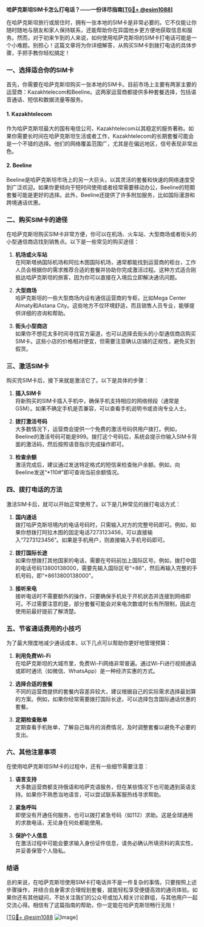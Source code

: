 **哈萨克斯坦SIM卡怎么打电话？——一份详尽指南[[TG💪+ @esim1088](https://t.me/s/esim1088)]**

在哈萨克斯坦旅行或居住时，拥有一张本地的SIM卡是非常必要的。它不仅能让你随时随地与朋友和家人保持联系，还能帮助你在异国他乡更方便地获取信息和服务。然而，对于初来乍到的人来说，如何使用哈萨克斯坦的SIM卡打电话可能是一个小难题。别担心！这篇文章将为你详细解答，从购买SIM卡到拨打电话的具体步骤，手把手教你轻松搞定！

### 一、选择适合你的SIM卡

首先，你需要在哈萨克斯坦购买一张本地的SIM卡。目前市场上主要有两家主要的运营商：Kazakhtelecom和Beeline。这两家运营商都提供多种套餐选择，包括语音通话、短信和数据流量等服务。

#### 1. Kazakhtelecom
作为哈萨克斯坦最大的国有电信公司，Kazakhtelecom以其稳定的服务著称。如果你需要长时间在哈萨克斯坦生活或者工作，Kazakhtelecom的长期套餐可能会是一个不错的选择。他们的网络覆盖范围广，尤其是在偏远地区，信号表现非常出色。

#### 2. Beeline
Beeline是哈萨克斯坦市场上的另一大巨头，以其灵活的套餐和快速的网络速度受到广泛欢迎。如果你更倾向于短时间使用或者经常需要移动办公，Beeline的短期套餐可能是更好的选择。此外，Beeline还提供了许多附加服务，比如国际漫游和跨境通话优惠。

### 二、购买SIM卡的途径

在哈萨克斯坦购买SIM卡非常方便，你可以在机场、火车站、大型商场或者街头的小型通信商店找到销售点。以下是一些常见的购买途径：

1. **机场或火车站**  
   在阿斯塔纳国际机场和阿拉木图国际机场，通常都能找到运营商的柜台，工作人员会根据你的需求推荐合适的套餐并协助你完成激活过程。这种方式适合刚抵达哈萨克斯坦的旅客，因为你可以直接在入境后立即解决通讯问题。

2. **大型商场**  
   哈萨克斯坦的一些大型商场内设有通信运营商的专柜，比如Mega Center Almaty和Astana City。这些地方不仅环境舒适，而且销售人员专业，能够提供详细的咨询和帮助。

3. **街头小型商店**  
   如果你不想花太多时间寻找官方渠道，也可以选择去街头的小型通信商店购买SIM卡。这些小店的价格相对便宜，但需要注意确认店铺的正规性，避免买到假货。

### 三、激活SIM卡

购买完SIM卡后，接下来就是激活它了。以下是具体的步骤：

1. **插入SIM卡**  
   将新购买的SIM卡插入手机中，确保手机支持相应的网络频段（通常是GSM）。如果不确定手机是否兼容，可以查看手机说明书或咨询专业人士。

2. **拨打激活号码**  
   大多数情况下，运营商会提供一个免费的激活号码供用户拨打。例如，Beeline的激活号码可能是999。拨打这个号码后，系统会提示你输入SIM卡背面的激活码，然后按照语音指示完成操作即可。

3. **检查余额**  
   激活完成后，建议通过发送特定格式的短信来检查账户余额。例如，向Beeline发送“*110#”即可查询当前余额情况。

### 四、拨打电话的方法

激活SIM卡后，就可以开始正常使用了。以下是几种常见的拨打电话方式：

1. **国内通话**  
   拨打哈萨克斯坦境内的电话号码时，只需输入对方的完整号码即可。例如，如果你想拨打阿拉木图的固定电话7273123456，可以直接输入“7273123456”。如果是手机用户，则直接输入手机号码即可。

2. **拨打国际长途**  
   如果你想拨打其他国家的电话，需要在号码前加上国际区号。例如，拨打中国的电话号码13800138000，需要先输入国际区号“+86”，然后再输入完整的手机号码，即“+8613800138000”。

3. **接听来电**  
   接听电话时不需要额外的操作，只要确保手机处于开机状态并连接到网络即可。不过需要注意的是，部分套餐可能会对来电次数或时长有所限制，因此在使用前最好提前了解清楚。

### 五、节省通话费用的小技巧

为了最大限度地减少通话成本，以下几点可以帮助你更好地管理预算：

1. **利用免费Wi-Fi**  
   在哈萨克斯坦的大城市里，免费Wi-Fi网络非常普遍。通过Wi-Fi进行视频通话或即时通讯（如微信、WhatsApp）是一种经济实惠的方式。

2. **选择合适的套餐**  
   不同的运营商提供的套餐内容差异较大，建议根据自己的实际需求选择最划算的方案。例如，如果你经常需要拨打国际长途，可以选择包含国际通话优惠的套餐。

3. **定期检查账单**  
   定期查看手机账单，了解自己每月的消费情况，及时调整套餐以避免不必要的支出。

### 六、其他注意事项

在使用哈萨克斯坦SIM卡的过程中，还有一些细节需要注意：

1. **语言支持**  
   大多数运营商都支持俄语和哈萨克语服务，但在某些情况下也可能遇到英语支持。如果你不熟悉当地语言，可以尝试联系客服热线寻求帮助。

2. **紧急呼叫**  
   即使没有开通任何服务，也可以拨打紧急号码（如112）求助。这是全球通用的求救电话，无论身在何处都能使用。

3. **保护个人信息**  
   在激活过程中可能会要求输入身份证件信息，请务必确认所填资料的真实性，并妥善保管个人隐私。

### 结语

总的来说，在哈萨克斯坦使用SIM卡打电话并不是一件复杂的事情。只要按照上述步骤操作，并结合自身需求合理规划套餐，就能轻松享受便捷高效的通讯体验。如果你还有其他疑问，不妨关注我们的公众号或加入相关讨论群组，与其他用户一起交流心得。相信有了这篇指南的帮助，你一定能在哈萨克斯坦畅行无阻！

[[TG💪+ @esim1088](https://t.me/s/esim1088) ![Image](https://i.postimg.cc/4NQfJmqS/Snipaste-2025-05-13-00-14-12.png)]